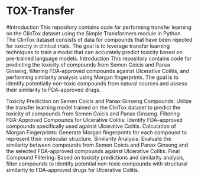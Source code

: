 # TOX-Transfer
#Introduction
This repository contains code for performing transfer learning on the ClinTox dataset using the Simple Transformers module in Python. The ClinTox dataset consists of data for compounds that have been rejected for toxicity in clinical trials. The goal is to leverage transfer learning techniques to train a model that can accurately predict toxicity based on pre-trained language models.
Introduction
This repository contains code for predicting the toxicity of compounds from Semen Coicis and Panax Ginseng, filtering FDA-approved compounds against Ulcerative Colitis, and performing similarity analysis using Morgan fingerprints. The goal is to identify potentially non-toxic compounds from natural sources and assess their similarity to FDA-approved drugs.

Toxicity Prediction on Semen Coicis and Panax Ginseng Compounds:
Utilize the transfer learning model trained on the ClinTox dataset to predict the toxicity of compounds from Semen Coicis and Panax Ginseng.
Filtering FDA-Approved Compounds for Ulcerative Colitis:
Identify FDA-approved compounds specifically used against Ulcerative Colitis.
Calculation of Morgan Fingerprints:
Generate Morgan fingerprints for each compound to represent their molecular structure.
Similarity Analysis:
Evaluate the similarity between compounds from Semen Coicis and Panax Ginseng and the selected FDA-approved compounds against Ulcerative Colitis.
Final Compound Filtering:
Based on toxicity predictions and similarity analysis, filter compounds to identify potential non-toxic compounds with structural similarity to FDA-approved drugs for Ulcerative Colitis.
